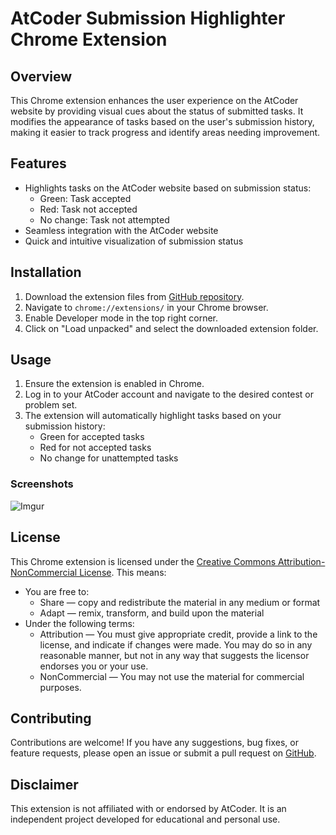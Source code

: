 # AtCoder Submission Highlighter Chrome Extension

## Overview
This Chrome extension enhances the user experience on the AtCoder website by providing visual cues about the status of submitted tasks. It modifies the appearance of tasks based on the user's submission history, making it easier to track progress and identify areas needing improvement.

## Features
- Highlights tasks on the AtCoder website based on submission status:
  - Green: Task accepted
  - Red: Task not accepted
  - No change: Task not attempted
- Seamless integration with the AtCoder website
- Quick and intuitive visualization of submission status

## Installation
1. Download the extension files from [GitHub repository](https://github.com/shubham22490/AtCoder-Extension).
2. Navigate to `chrome://extensions/` in your Chrome browser.
3. Enable Developer mode in the top right corner.
4. Click on "Load unpacked" and select the downloaded extension folder.

## Usage
1. Ensure the extension is enabled in Chrome.
2. Log in to your AtCoder account and navigate to the desired contest or problem set.
3. The extension will automatically highlight tasks based on your submission history:
   - Green for accepted tasks
   - Red for not accepted tasks
   - No change for unattempted tasks
  
### Screenshots
![Imgur](https://imgur.com/n5JBBGO.png)

## License
This Chrome extension is licensed under the [Creative Commons Attribution-NonCommercial License](https://creativecommons.org/licenses/by-nc/4.0/). This means:
- You are free to:
  - Share — copy and redistribute the material in any medium or format
  - Adapt — remix, transform, and build upon the material
- Under the following terms:
  - Attribution — You must give appropriate credit, provide a link to the license, and indicate if changes were made. You may do so in any reasonable manner, but not in any way that suggests the licensor endorses you or your use.
  - NonCommercial — You may not use the material for commercial purposes.

## Contributing
Contributions are welcome! If you have any suggestions, bug fixes, or feature requests, please open an issue or submit a pull request on [GitHub](https://github.com/shubham22490/AtCoder-Extension).

## Disclaimer
This extension is not affiliated with or endorsed by AtCoder. It is an independent project developed for educational and personal use.
